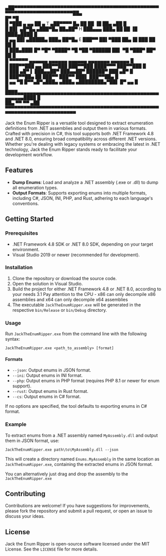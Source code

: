                                                                                 
   ▄██▀▀▀▀▀▀▀▀▀▀▀▀▀▀▀▀▀▀▀▀▀▀▀▀▀▀▀▀▀▀▀▀▀▀▀▀▀▀▀▀▀▀▀▀▀▀▀▀▀▀▀▀▀▀▀▀▀▀▀▀▀▀▀▀▀▀▀▀▀██▄  
   █▀                                                                       ▀█  
   █      ▀███   ▄       ▄▄   ██   ▄    T   ▄██▀▀▀▀ █▄   ██ ██ ▐█ ██▄   ▄██  █  
   █       ██▌ ▄█▀█▄  ▄███▀█▄ ██▄██▀    H   ███▄▄▄  ███▄ ██ ██ ▐█ ████▄████  █  
   █   ▄▄  ██▌▄█████▄ ███▄    ██▀█▄     E   ███▀▀   ██▌▀███ ██▄▐█ ███ ██ ██  █  
   █  ███▄███▌█▀  ▀█▀  ▀████▀ ▀█ ▀██        ▀██████ ██▌  ▀█ ▀███▀ ██▀    ██  █  
   █   ▀▀▀▀▀▀      ▄▄▄▄▄▄      ▄▄▄▄▄▄   ▄▄▄▄▄▄   ▄▄▄▄▄▄▄  ▄▄▄▄▄▄             █  
   █              ███▀▀███ ▄▄ ███▀▀███ ███▀▀███ ████▀▀▀  ███▀▀███            █  
   █              ███ ▄█▀   ▌ ███▄▄██▀ ███▄▄██▀ ██████▀  ███ ▄█▀             █  
   █              ███▀▀██▄ ██ ███▀▀    ███▀▀    ███▌     ███▀▀██▄            █  
   █        ▄▄     ▀█  █▀▀▄█▀▄███▄    ▄███▄    ▄████████▄▀██▌  █▀   ▄▄       █  
   █       ████▄▄▄▄▄▄▄▄▄▄▄▄▄▄▄▄▄▄▄▄▄▄▄▄▄▄▄▄▄▄▄▄▄▄▄▄▄▄▄▄▄▄▄▄▄▄▄▄▄▄▄▄████      █  
   ██▄      ▀▀                                                      ▀▀     ▄██  
    ▀▀▀▀▀▀▀▀▀▀▀▀▀▀▀▀▀▀▀▀▀▀▀▀▀▀▀▀▀▀▀▀▀▀▀▀▀▀▀▀▀▀▀▀▀▀▀▀▀▀▀▀▀▀▀▀▀▀▀▀▀▀▀▀▀▀▀▀▀▀▀▀▀   
                                                                                
																				

Jack the Enum Ripper is a versatile tool designed to extract enumeration definitions from .NET assemblies and output them in various formats. Crafted with precision in C#, this tool supports both .NET Framework 4.8 and .NET 8.0, ensuring broad compatibility across different .NET versions. Whether you're dealing with legacy systems or embracing the latest in .NET technology, Jack the Enum Ripper stands ready to facilitate your development workflow.

## Features

- **Dump Enums**: Load and analyze a .NET assembly (.exe or .dll) to dump all enumeration types.
- **Output Formats**: Supports exporting enums into multiple formats, including C#, JSON, INI, PHP, and Rust, adhering to each language's conventions.

## Getting Started

### Prerequisites

- .NET Framework 4.8 SDK or .NET 8.0 SDK, depending on your target environment.
- Visual Studio 2019 or newer (recommended for development).

### Installation

1. Clone the repository or download the source code.
2. Open the solution in Visual Studio.
3. Build the project for either .NET Framework 4.8 or .NET 8.0, according to your needs
	3.1 Pay attention to the CPU - x86 can only decompile x86 assemblies and x64 can only decompile x64 assemblies
4. The executable `JackTheEnumRipper.exe` will be generated in the respective `bin/Release` or `bin/Debug` directory.

### Usage

Run `JackTheEnumRipper.exe` from the command line with the following syntax:

```
JackTheEnumRipper.exe <path_to_assembly> [format]
```

#### Formats

- `--json`: Output enums in JSON format.
- `--ini`: Output enums in INI format.
- `--php`: Output enums in PHP format (requires PHP 8.1 or newer for enum support).
- `--rust`: Output enums in Rust format.
- `--cs`: Output enums in C# format.

If no options are specified, the tool defaults to exporting enums in C# format.

### Example

To extract enums from a .NET assembly named `MyAssembly.dll` and output them in JSON format, use:

```
JackTheEnumRipper.exe path\to\MyAssembly.dll --json
```

This will create a directory named `Enums.MyAssembly` in the same location as `JackTheEnumRipper.exe`, containing the extracted enums in JSON format.

You can alternatively just drag and drop the assembly to the `JackTheEnumRipper.exe`

## Contributing

Contributions are welcome! If you have suggestions for improvements, please fork the repository and submit a pull request, or open an issue to discuss your ideas.

## License

Jack the Enum Ripper is open-source software licensed under the MIT License. See the `LICENSE` file for more details.